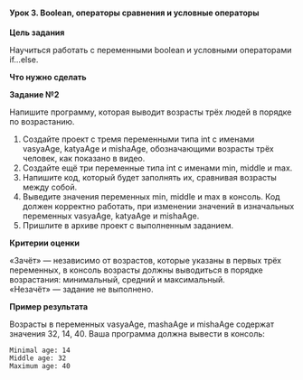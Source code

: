 #### Урок 3. Boolean, операторы сравнения и условные операторы

**Цель задания**

Научиться работать с переменными boolean и условными операторами if...else.

**Что нужно сделать**

**Задание №2**

Напишите программу, которая выводит возрасты трёх людей в порядке по возрастанию.

1. Создайте проект с тремя переменными типа int с именами vasyaAge, katyaAge и mishaAge, обозначающими возрасты трёх человек, как показано в видео.
2. Создайте ещё три переменные типа int с именами min, middle и max.
3. Напишите код, который будет заполнять их, сравнивая возрасты между собой.
4. Выведите значения переменных min, middle и max в консоль. Код должен корректно работать, при изменении значений в изначальных переменных vasyaAge, katyaAge и mishaAge.
5. Пришлите в архиве проект с выполненным заданием.

**Критерии оценки**

«Зачёт» — независимо от возрастов, которые указаны в первых трёх переменных, в консоль возрасты должны выводиться в порядке возрастания: минимальный, средний и максимальный.  
«Незачёт» — задание не выполнено.  

**Пример результата**  

Возрасты в переменных vasyaAge, mashaAge и mishaAge содержат значения 32, 14, 40. Ваша программа должна вывести в консоль:

    Minimal age: 14
    Middle age: 32
    Maximum age: 40
